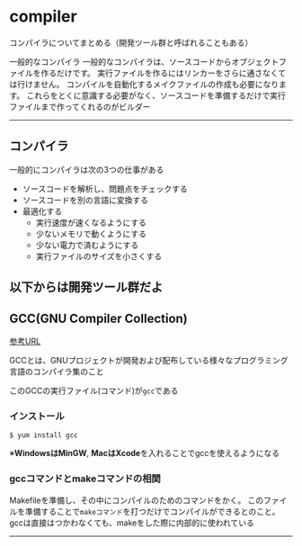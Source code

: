 # compiler

コンパイラについてまとめる（開発ツール群と呼ばれることもある）

一般的なコンパイラ
一般的なコンパイラは、ソースコードからオブジェクトファイルを作るだけです。
実行ファイルを作るにはリンカーをさらに通さなくては行けません。
コンパイルを自動化するメイクファイルの作成も必要になります。
これらをとくに意識する必要がなく、ソースコードを準備するだけで実行ファイルまで作ってくれるのがビルダー

---

## コンパイラ

一般的にコンパイラは次の3つの仕事がある

- ソースコードを解析し、問題点をチェックする
- ソースコードを別の言語に変換する
- 最適化する
  - 実行速度が速くなるようにする
  - 少ないメモリで動くようにする
  - 少ない電力で済むようにする
  - 実行ファイルのサイズを小さくする


## 以下からは開発ツール群だよ

## GCC(GNU Compiler Collection)

[参考URL](https://qiita.com/chihiro/items/1725f9dbb51942534641)

GCCとは、GNUプロジェクトが開発および配布している様々なプログラミング言語のコンパイラ集のこと

このGCCの実行ファイル(コマンド)が`gcc`である

### インストール

`$ yum install gcc`

※**WindowsはMinGW**, **MacはXcode**を入れることでgccを使えるようになる

### gccコマンドとmakeコマンドの相関

Makefileを準備し、その中にコンパイルのためのコマンドをかく。
このファイルを準備することで`makeコマンド`を打つだけでコンパイルができるとのこと。
gccは直接はつかわなくても、makeをした際に内部的に使われている

---